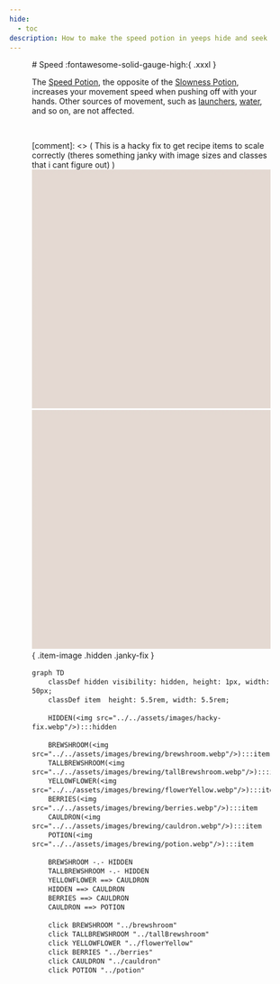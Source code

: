 ```yaml
---
hide:
  - toc
description: How to make the speed potion in yeeps hide and seek
---
```

<figure markdown="1">
# Speed
:fontawesome-solid-gauge-high:{ .xxxl }

The [Speed Potion](../brewing/speed.md), the opposite of the [Slowness Potion](../brewing/slowness.md), increases your movement speed when pushing off with your hands. Other sources of movement, such as [launchers](), [water](), and so on, are not affected.

<br />

[comment]: <> ( This is a hacky fix to get recipe items to scale correctly (theres something janky with image sizes and classes that i cant figure out) )
<img src="../../assets/images/hacky-fix.webp" class="item-image hidden janky-fix">
![hacky_fix](../assets/images/hacky-fix.webp){ .item-image .hidden .janky-fix }
```mermaid
graph TD
    classDef hidden visibility: hidden, height: 1px, width: 50px;
    classDef item  height: 5.5rem, width: 5.5rem;

    HIDDEN(<img src="../../assets/images/hacky-fix.webp"/>):::hidden

    BREWSHROOM(<img src="../../assets/images/brewing/brewshroom.webp"/>):::item
    TALLBREWSHROOM(<img src="../../assets/images/brewing/tallBrewshroom.webp"/>):::item
    YELLOWFLOWER(<img src="../../assets/images/brewing/flowerYellow.webp"/>):::item
    BERRIES(<img src="../../assets/images/brewing/berries.webp"/>):::item
    CAULDRON(<img src="../../assets/images/brewing/cauldron.webp"/>):::item
    POTION(<img src="../../assets/images/brewing/potion.webp"/>):::item

    BREWSHROOM -.- HIDDEN
    TALLBREWSHROOM -.- HIDDEN
    YELLOWFLOWER ==> CAULDRON
    HIDDEN ==> CAULDRON
    BERRIES ==> CAULDRON
    CAULDRON ==> POTION

    click BREWSHROOM "../brewshroom"
    click TALLBREWSHROOM "../tallBrewshroom"
    click YELLOWFLOWER "../flowerYellow"
    click BERRIES "../berries"
    click CAULDRON "../cauldron"
    click POTION "../potion"
```
</figure>